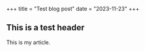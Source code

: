 +++
title = "Test blog post"
date = "2023-11-23"
+++

## This is a test header

This is my article.
